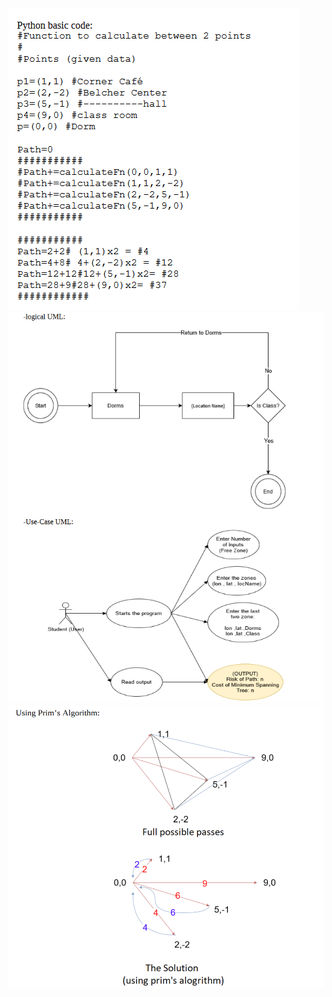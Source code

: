 ![alogrithm code.PNG](alogrithm%20code.PNG)
![alogrithm UML.PNG](alogrithm%20UML.PNG)
![alogrithm.PNG](alogrithm.PNG)
